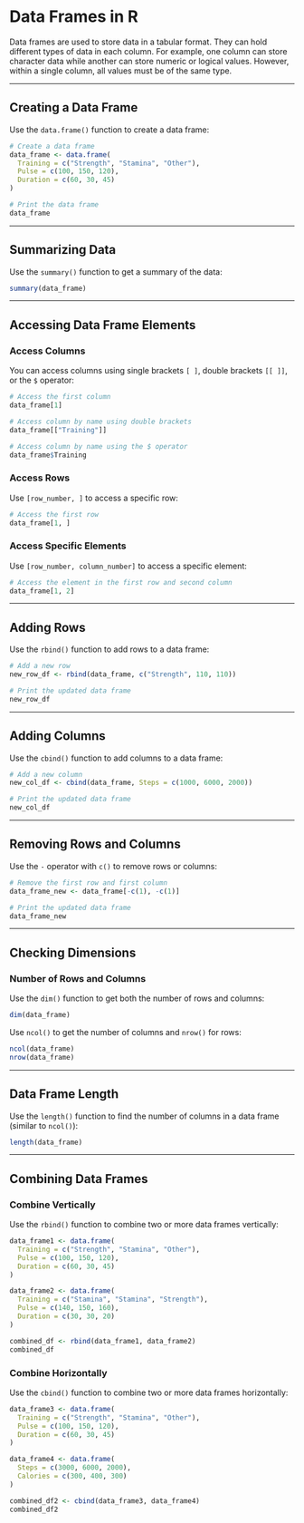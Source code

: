 # Data Frames in R

Data frames are used to store data in a tabular format. They can hold different types of data in each column. For example, one column can store character data while another can store numeric or logical values. However, within a single column, all values must be of the same type.

---

## Creating a Data Frame
Use the `data.frame()` function to create a data frame:

```R
# Create a data frame
data_frame <- data.frame(
  Training = c("Strength", "Stamina", "Other"),
  Pulse = c(100, 150, 120),
  Duration = c(60, 30, 45)
)

# Print the data frame
data_frame
```

---

## Summarizing Data
Use the `summary()` function to get a summary of the data:

```R
summary(data_frame)
```

---

## Accessing Data Frame Elements
### Access Columns
You can access columns using single brackets `[ ]`, double brackets `[[ ]]`, or the `$` operator:

```R
# Access the first column
data_frame[1]

# Access column by name using double brackets
data_frame[["Training"]]

# Access column by name using the $ operator
data_frame$Training
```

### Access Rows
Use `[row_number, ]` to access a specific row:

```R
# Access the first row
data_frame[1, ]
```

### Access Specific Elements
Use `[row_number, column_number]` to access a specific element:

```R
# Access the element in the first row and second column
data_frame[1, 2]
```

---

## Adding Rows
Use the `rbind()` function to add rows to a data frame:

```R
# Add a new row
new_row_df <- rbind(data_frame, c("Strength", 110, 110))

# Print the updated data frame
new_row_df
```

---

## Adding Columns
Use the `cbind()` function to add columns to a data frame:

```R
# Add a new column
new_col_df <- cbind(data_frame, Steps = c(1000, 6000, 2000))

# Print the updated data frame
new_col_df
```

---

## Removing Rows and Columns
Use the `-` operator with `c()` to remove rows or columns:

```R
# Remove the first row and first column
data_frame_new <- data_frame[-c(1), -c(1)]

# Print the updated data frame
data_frame_new
```

---

## Checking Dimensions
### Number of Rows and Columns
Use the `dim()` function to get both the number of rows and columns:

```R
dim(data_frame)
```

Use `ncol()` to get the number of columns and `nrow()` for rows:

```R
ncol(data_frame)
nrow(data_frame)
```

---

## Data Frame Length
Use the `length()` function to find the number of columns in a data frame (similar to `ncol()`):

```R
length(data_frame)
```

---

## Combining Data Frames
### Combine Vertically
Use the `rbind()` function to combine two or more data frames vertically:

```R
data_frame1 <- data.frame(
  Training = c("Strength", "Stamina", "Other"),
  Pulse = c(100, 150, 120),
  Duration = c(60, 30, 45)
)

data_frame2 <- data.frame(
  Training = c("Stamina", "Stamina", "Strength"),
  Pulse = c(140, 150, 160),
  Duration = c(30, 30, 20)
)

combined_df <- rbind(data_frame1, data_frame2)
combined_df
```

### Combine Horizontally
Use the `cbind()` function to combine two or more data frames horizontally:

```R
data_frame3 <- data.frame(
  Training = c("Strength", "Stamina", "Other"),
  Pulse = c(100, 150, 120),
  Duration = c(60, 30, 45)
)

data_frame4 <- data.frame(
  Steps = c(3000, 6000, 2000),
  Calories = c(300, 400, 300)
)

combined_df2 <- cbind(data_frame3, data_frame4)
combined_df2
